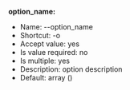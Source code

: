 **option_name:**

* Name:  --option_name 
* Shortcut:  -o 
* Accept value: yes
* Is value required: no
* Is multiple: yes
* Description: option description
* Default:  array () 
